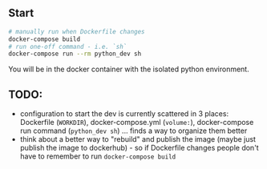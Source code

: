 ## Start

```sh
# manually run when Dockerfile changes
docker-compose build
# run one-off command - i.e. `sh`
docker-compose run --rm python_dev sh
```

You will be in the docker container with the isolated python environment.


## TODO:

- configuration to start the dev is currently scattered in 3 places: Dockerfile (`WORKDIR`), docker-compose.yml (`volume:`), docker-compose run command (`python_dev sh`) ... finds a way to organize them better
- think about a better way to "rebuild" and publish the image (maybe just publish the image to dockerhub) - so if Dockerfile changes people don't have to remember to run `docker-compose build`